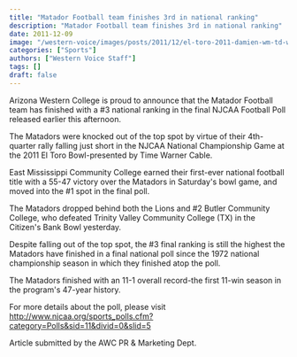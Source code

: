 ```yaml
---
title: "Matador Football team finishes 3rd in national ranking"
description: "Matador Football team finishes 3rd in national ranking"
date: 2011-12-09
image: "/western-voice/images/posts/2011/12/el-toro-2011-damien-wm-td-w-ref-alone.jpg"
categories: ["Sports"]
authors: ["Western Voice Staff"]
tags: []
draft: false
---
```

Arizona Western College is proud to announce that the Matador Football team has finished with a #3 national ranking in the final NJCAA Football Poll released earlier this afternoon.

The Matadors were knocked out of the top spot by virtue of their 4th-quarter rally falling just short in the NJCAA National Championship Game at the 2011 El Toro Bowl-presented by Time Warner Cable.

East Mississippi Community College earned their first-ever national football title with a 55-47 victory over the Matadors in Saturday's bowl game, and moved into the #1 spot in the final poll.

The Matadors dropped behind both the Lions and #2 Butler Community College, who defeated Trinity Valley Community College (TX) in the Citizen's Bank Bowl yesterday.

Despite falling out of the top spot, the #3 final ranking is still the highest the Matadors have finished in a final national poll since the 1972 national championship season in which they finished atop the poll.

The Matadors finished with an 11-1 overall record-the first 11-win season in the program's 47-year history.

For more details about the poll, please visit http://www.njcaa.org/sports_polls.cfm?category=Polls&sid=11&divid=0&slid=5

Article submitted by the AWC PR & Marketing Dept.